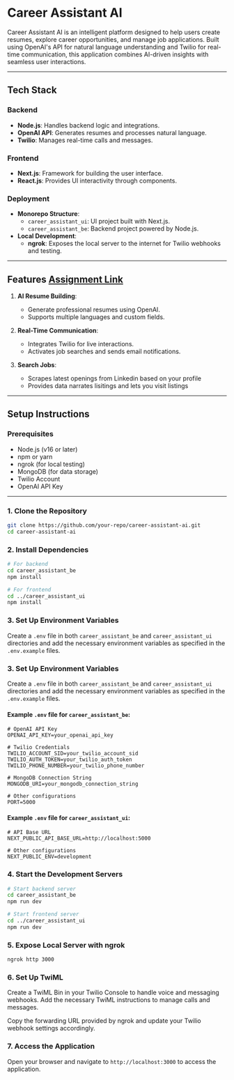 # Career Assistant AI

Career Assistant AI is an intelligent platform designed to help users create resumes, explore career opportunities, and manage job applications. Built using OpenAI's API for natural language understanding and Twilio for real-time communication, this application combines AI-driven insights with seamless user interactions.

---

## Tech Stack

### Backend

- **Node.js**: Handles backend logic and integrations.
- **OpenAI API**: Generates resumes and processes natural language.
- **Twilio**: Manages real-time calls and messages.

### Frontend

- **Next.js**: Framework for building the user interface.
- **React.js**: Provides UI interactivity through components.

### Deployment

- **Monorepo Structure**:
  - `career_assistant_ui`: UI project built with Next.js.
  - `career_assistant_be`: Backend project powered by Node.js.
- **Local Development**:
  - **ngrok**: Exposes the local server to the internet for Twilio webhooks and testing.

---

## Features [Assignment Link](https://docs.google.com/document/d/1Z4fs2A63pehhTRC9giIPhy68bQzwSbkB/edit?usp=sharing&ouid=116269735427886173755&rtpof=true&sd=true)

1. **AI Resume Building**:

   - Generate professional resumes using OpenAI.
   - Supports multiple languages and custom fields.

2. **Real-Time Communication**:

   - Integrates Twilio for live interactions.
   - Activates job searches and sends email notifications.

3. **Search Jobs**:

   - Scrapes latest openings from Linkedin based on your profile
   - Provides data narrates lisitings and lets you visit listings

---

## Setup Instructions

### Prerequisites

- Node.js (v16 or later)
- npm or yarn
- ngrok (for local testing)
- MongoDB (for data storage)
- Twilio Account
- OpenAI API Key

---

### 1. Clone the Repository

```bash
git clone https://github.com/your-repo/career-assistant-ai.git
cd career-assistant-ai
```

### 2. Install Dependencies

```bash
# For backend
cd career_assistant_be
npm install

# For frontend
cd ../career_assistant_ui
npm install
```

### 3. Set Up Environment Variables

Create a `.env` file in both `career_assistant_be` and `career_assistant_ui` directories and add the necessary environment variables as specified in the `.env.example` files.

### 3. Set Up Environment Variables

Create a `.env` file in both `career_assistant_be` and `career_assistant_ui` directories and add the necessary environment variables as specified in the `.env.example` files.

#### Example `.env` file for `career_assistant_be`:

```env
# OpenAI API Key
OPENAI_API_KEY=your_openai_api_key

# Twilio Credentials
TWILIO_ACCOUNT_SID=your_twilio_account_sid
TWILIO_AUTH_TOKEN=your_twilio_auth_token
TWILIO_PHONE_NUMBER=your_twilio_phone_number

# MongoDB Connection String
MONGODB_URI=your_mongodb_connection_string

# Other configurations
PORT=5000
```

#### Example `.env` file for `career_assistant_ui`:

```env
# API Base URL
NEXT_PUBLIC_API_BASE_URL=http://localhost:5000

# Other configurations
NEXT_PUBLIC_ENV=development
```

### 4. Start the Development Servers

```bash
# Start backend server
cd career_assistant_be
npm run dev

# Start frontend server
cd ../career_assistant_ui
npm run dev
```

### 5. Expose Local Server with ngrok

```bash
ngrok http 3000
```

### 6. Set Up TwiML

Create a TwiML Bin in your Twilio Console to handle voice and messaging webhooks. Add the necessary TwiML instructions to manage calls and messages.

Copy the forwarding URL provided by ngrok and update your Twilio webhook settings accordingly.

### 7. Access the Application

Open your browser and navigate to `http://localhost:3000` to access the application.
